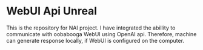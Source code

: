 # WebUI Api Unreal
 This is the repository for NAI project. I have integrated the abillity to communicate with oobabooga WebUI using OpenAI api. Therefore, machine can generate response locally, if WebUI is configured on the computer.
